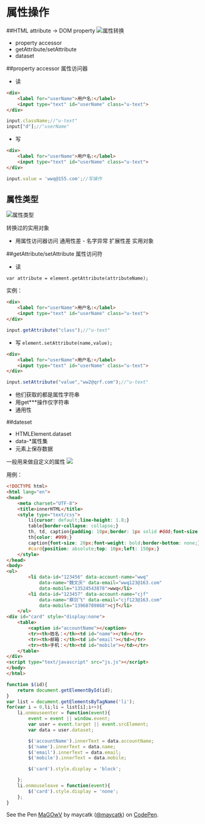 # 属性操作
##HTML attribute -> DOM property
![属性转换](http://i13.tietuku.com/be037c974dcc8fefs.png)

- property accessor
- getAttribute/setAttribute
- dataset

##property accessor 属性访问器
- 读

```html
<div>
	<label for="userName">用户名:</label>
	<input type="text" id="userName" class="u-text">
</div>

```
```javascript
input.className;//"u-text"
input["d"];//"userName"
```
- 写

```html
<div>
	<label for="userName">用户名:</label>
	<input type="text" id="userName" class="u-text">
</div>

```

```javascript
input.value = 'wwq@155.com';//写操作
```
## 属性类型
![属性类型](http://i13.tietuku.com/8c6fffed49c2aeb4s.png)

转换过的实用对象

- 用属性访问器访问
通用性差 - 名字异常
扩展性差
实用对象

##getAttribute/setAttribute 属性访问符
- 读

```var attribute = element.getAttribute(attributeName); ```

实例：

```html
<div>
	<label for="userName">用户名:</label>
	<input type="text" id="userName" class="u-text">
</div>
```

```javascript
input.getAttribute("class");//"u-text"
```

- 写
```element.setAttribute(name,value);```

```html
<div>
	<label for="userName">用户名:</label>
	<input type="text" id="userName" class="u-text">
</div>
```

```javascript
input.setAttribute("value","ww2@qrf.com");//"u-text"
```
- 他们获取的都是属性字符串
- 用get\*\*\*操作仅字符串
- 通用性


##dateset

- HTMLElement.dataset
- data-*属性集
- 元素上保存数据

一般用来做自定义的属性
![](http://i13.tietuku.com/21b389656181d21fs.png)

用例：

```html
<!DOCTYPE html>
<html lang="en">
<head>
	<meta charset="UTF-8">
	<title>innerHTML</title>
	<style type="text/css">
		li{cursor: default;line-height: 1.8;}
		table{border-collapse: collapse;}
		th, td, caption{padding: 10px;border: 1px solid #ddd;font-size: 14px;}
		th{color: #999;}
		caption{font-size: 20px;font-weight: bold;border-bottom: none;}
		#card{position: absolute;top: 10px;left: 150px;}
	</style>
</head>
<body>
<ul>
		<li data-id="123456" data-account-name="wwq"
			data-name="魏文庆" data-email="wwq123@163.com" 
			data-mobile="13524543878">wwq</li>
		<li data-id="123457" data-account-name="cjf"
			data-name="蔡剑飞" data-email="cjf123@163.com" 
			data-mobile="13968789868">cjf</li>
	</ul>
<div id="card" style="display:none">
	<table>
		<caption id="accountName"></caption>
		<tr><th>姓名：</th><td id="name"></td></tr>
		<tr><th>邮箱：</th><td id="email"></td></tr>
		<tr><th>手机：</th><td id="mobile"></td></tr>		
	</table>
</div>
<script type="text/javascript" src="js.js"></script>
</body>
</html>
```
```javascript
function $(id){
	return document.getElementById(id);
}
var list = document.getElementsByTagName('li');
for(var i = 0,li;li = list[i];i++){
	li.onmouseenter = function(event){
		event = event || window.event;
		var user = event.target || event.srcElement;
		var data = user.dataset;

		$('accountName').innerText = data.accountName;
		$('name').innerText = data.name;
		$('email').innerText = data.email;
		$('mobile').innerText = data.mobile;

		$('card').style.display = 'block';

	};
	li.onmouseleave = function(event){
		$('card').style.display = 'none';
	};
}
```
<p data-height="375" data-theme-id="20465" data-slug-hash="MaGOwV" data-default-tab="html" data-user="maycatk" class='codepen'>See the Pen <a href='http://codepen.io/maycatk/pen/MaGOwV/'>MaGOwV</a> by maycatk (<a href='http://codepen.io/maycatk'>@maycatk</a>) on <a href='http://codepen.io'>CodePen</a>.</p>
<script async src="//assets.codepen.io/assets/embed/ei.js"></script>